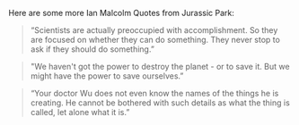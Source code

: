 Here are some more Ian Malcolm Quotes from Jurassic Park:
> “Scientists are actually preoccupied with accomplishment. So they are focused on whether they can do something. They never stop to ask if they should do something.”

> "We haven't got the power to destroy the planet - or to save it. But we might have the power to save ourselves.”

> “Your doctor Wu does not even know the names of the things he is creating. He cannot be bothered with such details as what the thing is called, let alone what it is.”
